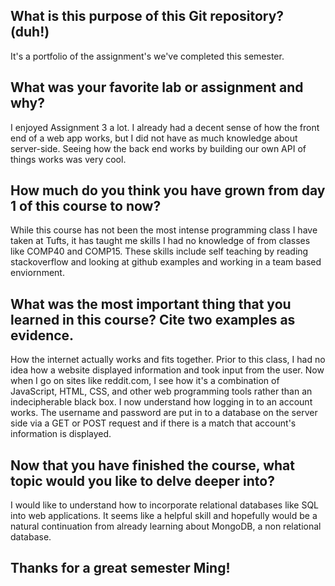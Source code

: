 ## What is this purpose of this Git repository? (duh!)

It's a portfolio of the assignment's we've completed this semester.


## What was your favorite lab or assignment and why?

I enjoyed Assignment 3 a lot. I already had a decent
sense of how the front end of a web app works, 
but I did not have as much knowledge about server-side. 
Seeing how the back end works by building our own API
of things works was very cool.


## How much do you think you have grown from day 1 of this course to now?

While this course has not been the most intense programming class 
I have taken at Tufts, it has taught me skills I had no knowledge of 
from classes like COMP40 and COMP15. These skills include 
self teaching by reading stackoverflow and looking at github examples
and working in a team based enviornment. 


## What was the most important thing that you learned in this course? Cite two examples as evidence.

How the internet actually works and fits together. Prior to this class, I had no idea how a website 
displayed information and took input from the user. Now when I go on sites like
reddit.com, I see how it's a combination of JavaScript, HTML, CSS, and other web programming tools
rather than an indecipherable black box. I now understand how logging in to an account works. 
The username and password are put in to a database on the server side via a GET or POST request
and if there is a match that account's information is displayed. 


## Now that you have finished the course, what topic would you like to delve deeper into?

I would like to understand how to incorporate relational databases like SQL
into web applications. It seems like a helpful skill
and hopefully would be a natural continuation from already learning 
about MongoDB, a non relational database.


## Thanks for a great semester Ming!